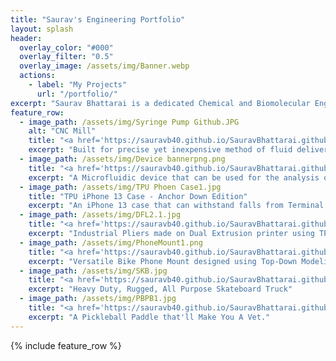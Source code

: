 ```yaml
---
title: "Saurav's Engineering Portfolio"
layout: splash
header:
  overlay_color: "#000"
  overlay_filter: "0.5"
  overlay_image: /assets/img/Banner.webp
  actions:
    - label: "My Projects"
      url: "/portfolio/"
excerpt: "Saurav Bhattarai is a dedicated Chemical and Biomolecular Engineering student with a passion for exploring the intersection of engineering and medicine. His interests revolve around 3D printing, biomedical engineering research, development of medical devices, and helping others."
feature_row:
  - image_path: /assets/img/Syringe Pump Github.JPG
    alt: "CNC Mill"
    title: "<a href='https://sauravb40.github.io/SauravBhattarai.github.io/portfolio/Syringe-Pump/'>Motorized Syringe Pump</a>"
    excerpt: "Built for precise yet inexpensive method of fluid delivery for a medical setting."
  - image_path: /assets/img/Device bannerpng.png
    title: "<a href='https://sauravb40.github.io/SauravBhattarai.github.io/portfolio/Microfluidic-Device/'>Microfluidic Device</a>"
    excerpt: "A Microfluidic device that can be used for the analysis of biological components."
  - image_path: /assets/img/TPU Phoen Case1.jpg
    title: "TPU iPhone 13 Case - Anchor Down Edition"
    excerpt: "An iPhone 13 case that can withstand falls from Terminal Velocity."
  - image_path: /assets/img/DFL2.1.jpg
    title: "<a href='https://sauravb40.github.io/SauravBhattarai.github.io/portfolio/Multi-Material-Pliers/'>Print-in-Place Multi-Material Pliers</a>"
    excerpt: "Industrial Pliers made on Dual Extrusion printer using TPU and PLA."
  - image_path: /assets/img/PhoneMount1.png
    title: "<a href='https://sauravb40.github.io/SauravBhattarai.github.io/portfolio/BikePhoneMount/'>PLA iPhone 13 Bike Mount</a>"
    excerpt: "Versatile Bike Phone Mount designed using Top-Down Modeling."
  - image_path: /assets/img/SKB.jpg
    title: "<a href='https://sauravb40.github.io/SauravBhattarai.github.io/portfolio/Skateboard_Truck/'>Generative Design SLS Truck Hanger</a>"
    excerpt: "Heavy Duty, Rugged, All Purpose Skateboard Truck"
  - image_path: /assets/img/PBPB1.jpg
    title: "<a href='https://sauravb40.github.io/SauravBhattarai.github.io/portfolio/Pickleball_Paddle/'>Pickleball Paddle with Ergonomic Grip</a>"
    excerpt: "A Pickleball Paddle that'll Make You A Vet."
---
```


{% include feature_row %}

